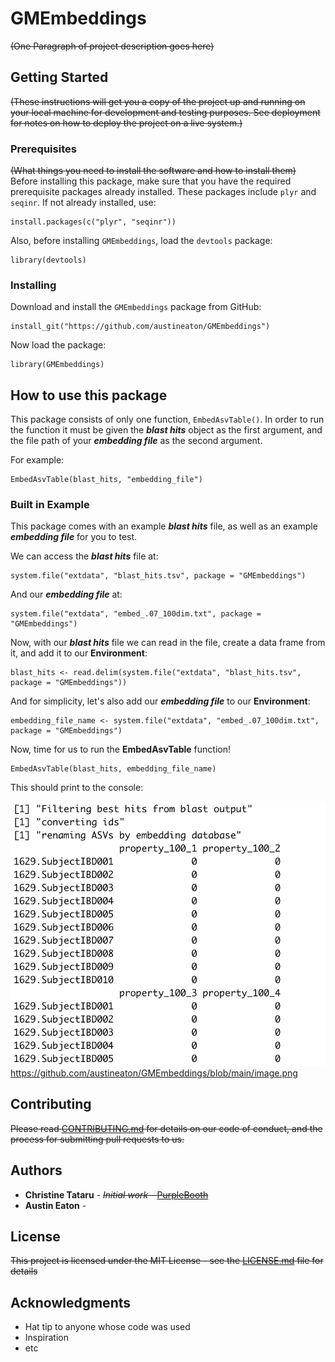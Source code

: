 # GMEmbeddings

~~(One Paragraph of project description goes here)~~

## Getting Started

~~(These instructions will get you a copy of the project up and running on your local machine for development and testing purposes. See deployment for notes on how to deploy the project on a live system.)~~

### Prerequisites

~~(What things you need to install the software and how to install them)~~
Before installing this package, make sure that you have the required prerequisite packages already installed. These packages include `plyr` and `seqinr`.
If not already installed, use:
```
install.packages(c("plyr", "seqinr"))
```

Also, before installing `GMEmbeddings`, load the `devtools` package:
```
library(devtools)
```

### Installing

Download and install the `GMEmbeddings` package from GitHub:

```
install_git("https://github.com/austineaton/GMEmbeddings")
```

Now load the package:

```
library(GMEmbeddings)
```

## How to use this package

This package consists of only one function, `EmbedAsvTable()`. In order to run the function it must be given the ***blast hits*** object as the first argument, and the file path of your ***embedding file*** as the second argument.

For example:
```
EmbedAsvTable(blast_hits, "embedding_file")
```

### Built in Example

This package comes with an example ***blast hits*** file, as well as an example ***embedding file*** for you to test. 


We can access the ***blast hits*** file at:
```
system.file("extdata", "blast_hits.tsv", package = "GMEmbeddings")
```
And our ***embedding file*** at:
```
system.file("extdata", "embed_.07_100dim.txt", package = "GMEmbeddings")
```

Now, with our ***blast hits*** file we can read in the file, create a data frame from it, and add it to our **Environment**:
```
blast_hits <- read.delim(system.file("extdata", "blast_hits.tsv", package = "GMEmbeddings"))
```

And for simplicity, let's also add our ***embedding file*** to our **Environment**:
```
embedding_file_name <- system.file("extdata", "embed_.07_100dim.txt", package = "GMEmbeddings")
```


Now, time for us to run the **EmbedAsvTable** function!
```
EmbedAsvTable(blast_hits, embedding_file_name)
```

This should print to the console:

![image](/image.png)
https://github.com/austineaton/GMEmbeddings/blob/main/image.png


## Contributing

~~Please read [CONTRIBUTING.md](https://gist.github.com/PurpleBooth/b24679402957c63ec426) for details on our code of conduct, and the process for submitting pull requests to us.~~


## Authors

* **Christine Tataru** - ~~*Initial work* - [PurpleBooth](https://github.com/PurpleBooth)~~
* **Austin Eaton** - 

## License

~~This project is licensed under the MIT License - see the [LICENSE.md](LICENSE.md) file for details~~

## Acknowledgments

* Hat tip to anyone whose code was used
* Inspiration
* etc
